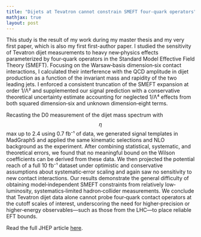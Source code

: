 ```yaml
---
title: "Dijets at Tevatron cannot constrain SMEFT four-quark operators"
mathjax: true
layout: post
---
```


This study is the result of my work during my master thesis and my very first paper, which is also my first first-author paper. I studied the sensitivity of Tevatron dijet measurements to heavy new‐physics effects parameterized by four‐quark operators in the Standard Model Effective Field Theory (SMEFT). Focusing on the Warsaw‐basis dimension‑six contact interactions, I calculated their interference with the QCD amplitude in dijet production as a function of the invariant mass and rapidity of the two leading jets. I enforced a consistent truncation of the SMEFT expansion at order 1/Λ² and supplemented our signal prediction with a conservative theoretical uncertainty estimate accounting for neglected 1/Λ⁴ effects from both squared dimension‑six and unknown dimension‑eight terms. 


Recasting the D0 measurement of the dijet mass spectrum with $$\eta$$ max up to 2.4 using 0.7 fb⁻¹ of data, we generated signal templates in MadGraph5 and applied the same kinematic selections and NLO background as the experiment. After combining statistical, systematic, and theoretical errors, we found that no meaningful bound on the Wilson coefficients can be derived from these data. We then projected the potential reach of a full 10 fb⁻¹ dataset under optimistic and conservative assumptions about systematic‐error scaling and again saw no sensitivity to new contact interactions. Our results demonstrate the general difficulty of obtaining model‐independent SMEFT constraints from relatively low‐luminosity, systematics‑limited hadron‐collider measurements. We conclude that Tevatron dijet data alone cannot probe four‑quark contact operators at the cutoff scales of interest, underscoring the need for higher‑precision or higher‑energy observables—such as those from the LHC—to place reliable EFT bounds.


Read the full JHEP article [here](https://doi.org/10.1007/JHEP09(2019)086).
